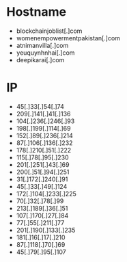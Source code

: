 # Hostname
- blockchainjoblist[.]com
- womenempowermentpakistan[.]com
- atnimanvilla[.]com
- yeuquynhnhai[.]com
- deepikarai[.]com

# IP
- 45[.]33[.]54[.]74
- 209[.]141[.]41[.]136
- 104[.]236[.]246[.]93
- 198[.]199[.]114[.]69
- 152[.]89[.]236[.]214
- 87[.]106[.]136[.]232
- 178[.]210[.]51[.]222
- 115[.]78[.]95[.]230
- 201[.]251[.]43[.]69
- 200[.]51[.]94[.]251
- 31[.]172[.]240[.]91
- 45[.]33[.]49[.]124
- 172[.]104[.]233[.]225
- 70[.]32[.]78[.]99
- 213[.]189[.]36[.]51
- 107[.]170[.]27[.]84
- 77[.]55[.]211[.]77
- 201[.]190[.]133[.]235
- 181[.]16[.]17[.]210
- 87[.]118[.]70[.]69
- 45[.]79[.]95[.]107